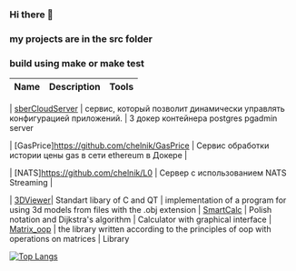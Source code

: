 ### Hi there 👋




### my projects are in the src folder 
### build using make or make test

| Name | Description | Tools |
| --- | --- | --- |

| [sberCloudServer](https://github.com/chelnik/sberCloudServer) | сервис, который позволит динамически управлять конфигурацией приложений. | 3 докер контейнера postgres pgadmin server

| [GasPrice]https://github.com/chelnik/GasPrice | Сервис обработки истории цены gas в сети ethereum в Докере |

| [NATS]https://github.com/chelnik/L0 | Сервер с использованием NATS Streaming |





| [3DViewer](https://github.com/chelnik/3DViewer)| 	Standart libary of C and QT | implementation of a program for using 3d models from files with the .obj extension
| [SmartCalc](https://github.com/chelnik/smartCalc) | Polish notation and Dijkstra's algorithm | Сalculator with graphical interface
| [Matrix_oop](https://github.com/chelnik/matrix_oop) | the library written according to the principles of oop with operations on matrices | Library 

<!-- | [Notes manager](https://github.com/chelnik/snippetbox) | Notes manager | golang application  -->


<!-- | [NetPractice](https://github.com/ifanzilka/NetPractice) | Configuring Routers | -->


[![Top Langs](https://github-readme-stats.vercel.app/api/top-langs/?username=chelnik)](https://github.com/anuraghazra/github-readme-stats)
<!-- ![Vadim's GitHub stats](https://github-readme-stats.vercel.app/api?username=chelnik&show_icons=true&theme=radical) -->
